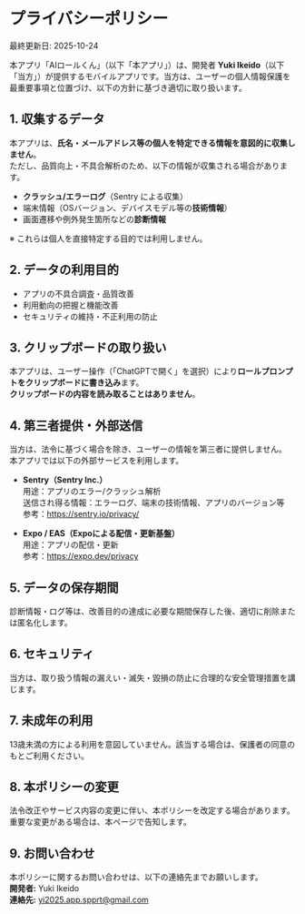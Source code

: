 # プライバシーポリシー
最終更新日: 2025-10-24

本アプリ「AIロールくん」（以下「本アプリ」）は、開発者 **Yuki Ikeido**（以下「当方」）が提供するモバイルアプリです。当方は、ユーザーの個人情報保護を最重要事項と位置づけ、以下の方針に基づき適切に取り扱います。

## 1. 収集するデータ
本アプリは、**氏名・メールアドレス等の個人を特定できる情報を意図的に収集しません**。  
ただし、品質向上・不具合解析のため、以下の情報が収集される場合があります。

- **クラッシュ/エラーログ**（Sentry による収集）
- 端末情報（OSバージョン、デバイスモデル等の**技術情報**）
- 画面遷移や例外発生箇所などの**診断情報**

※ これらは個人を直接特定する目的では利用しません。

## 2. データの利用目的
- アプリの不具合調査・品質改善
- 利用動向の把握と機能改善
- セキュリティの維持・不正利用の防止

## 3. クリップボードの取り扱い
本アプリは、ユーザー操作（「ChatGPTで開く」を選択）により**ロールプロンプトをクリップボードに書き込み**ます。  
**クリップボードの内容を読み取ることはありません**。

## 4. 第三者提供・外部送信
当方は、法令に基づく場合を除き、ユーザーの情報を第三者に提供しません。  
本アプリでは以下の外部サービスを利用します。

- **Sentry（Sentry Inc.）**  
  用途：アプリのエラー/クラッシュ解析  
  送信され得る情報：エラーログ、端末の技術情報、アプリのバージョン等  
  参考：<https://sentry.io/privacy/>

- **Expo / EAS（Expoによる配信・更新基盤）**  
  用途：アプリの配信・更新  
  参考：<https://expo.dev/privacy>

## 5. データの保存期間
診断情報・ログ等は、改善目的の達成に必要な期間保存した後、適切に削除または匿名化します。

## 6. セキュリティ
当方は、取り扱う情報の漏えい・滅失・毀損の防止に合理的な安全管理措置を講じます。

## 7. 未成年の利用
13歳未満の方による利用を意図していません。該当する場合は、保護者の同意のもとご利用ください。

## 8. 本ポリシーの変更
法令改正やサービス内容の変更に伴い、本ポリシーを改定する場合があります。重要な変更がある場合は、本ページで告知します。

## 9. お問い合わせ
本ポリシーに関するお問い合わせは、以下の連絡先までお願いします。  
**開発者:** Yuki Ikeido  
**連絡先:** yi2025.app.spprt@gmail.com
